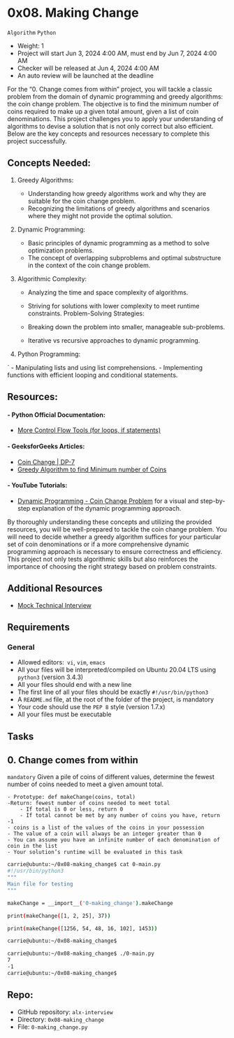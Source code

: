 # 0x08. Making Change

`Algorithm`
`Python`

-  Weight: 1
-  Project will start Jun 3, 2024 4:00 AM, must end by Jun 7, 2024 4:00 AM
-  Checker will be released at Jun 4, 2024 4:00 AM
-  An auto review will be launched at the deadline

For the “0. Change comes from within” project, you will tackle a classic problem from the domain of dynamic programming and greedy algorithms: the coin change problem. The objective is to find the minimum number of coins required to make up a given total amount, given a list of coin denominations. This project challenges you to apply your understanding of algorithms to devise a solution that is not only correct but also efficient. Below are the key concepts and resources necessary to complete this project successfully.

## Concepts Needed:

1) Greedy Algorithms:

	- Understanding how greedy algorithms work and why they are suitable for the coin change problem.
	- Recognizing the limitations of greedy algorithms and scenarios where they might not provide the optimal solution.

2) Dynamic Programming:

	- Basic principles of dynamic programming as a method to solve optimization problems.
	- The concept of overlapping subproblems and optimal substructure in the context of the coin change problem.

3) Algorithmic Complexity:

	- Analyzing the time and space complexity of algorithms.
	- Striving for solutions with lower complexity to meet runtime constraints.
Problem-Solving Strategies:

	- Breaking down the problem into smaller, manageable sub-problems.
	- Iterative vs recursive approaches to dynamic programming.

4) Python Programming:

`	- Manipulating lists and using list comprehensions.
	- Implementing functions with efficient looping and conditional statements.

## Resources:

#### - Python Official Documentation:

- [More Control Flow Tools (for loops, if statements)](https://docs.python.org/3/tutorial/controlflow.html)

#### - GeeksforGeeks Articles:

- [Coin Change | DP-7](https://www.geeksforgeeks.org/coin-change-dp-7/)
- [Greedy Algorithm to find Minimum number of Coins](https://www.geeksforgeeks.org/greedy-algorithm-to-find-minimum-number-of-coins/)

#### - YouTube Tutorials:

- [Dynamic Programming - Coin Change Problem](https://www.youtube.com/watch?v=jgiZlGzXMBw) for a visual and step-by-step explanation of the dynamic programming approach.

By thoroughly understanding these concepts and utilizing the provided resources, you will be well-prepared to tackle the coin change problem. You will need to decide whether a greedy algorithm suffices for your particular set of coin denominations or if a more comprehensive dynamic programming approach is necessary to ensure correctness and efficiency. This project not only tests algorithmic skills but also reinforces the importance of choosing the right strategy based on problem constraints.

## Additional Resources

- [Mock Technical Interview](https://www.youtube.com/watch?v=9BSSIsJ-fWg)

## Requirements

### General

- Allowed editors:` vi`, `vim`, `emacs`
- All your files will be interpreted/compiled on Ubuntu 20.04 LTS using `python3` (version 3.4.3)
- All your files should end with a new line
- The first line of all your files should be exactly `#!/usr/bin/python3`
- A `README.md` file, at the root of the folder of the project, is mandatory
- Your code should use the `PEP 8` style (version 1.7.x)
- All your files must be executable

## Tasks

## 0. Change comes from within
`mandatory`
Given a pile of coins of different values, determine the fewest number of coins needed to meet a given amount total.

	- Prototype: def makeChange(coins, total)
	-Return: fewest number of coins needed to meet total
		- If total is 0 or less, return 0
		- If total cannot be met by any number of coins you have, return -1
	- coins is a list of the values of the coins in your possession
	- The value of a coin will always be an integer greater than 0
	- You can assume you have an infinite number of each denomination of coin in the list
	- Your solution’s runtime will be evaluated in this task

```bash
carrie@ubuntu:~/0x08-making_change$ cat 0-main.py
#!/usr/bin/python3
"""
Main file for testing
"""

makeChange = __import__('0-making_change').makeChange

print(makeChange([1, 2, 25], 37))

print(makeChange([1256, 54, 48, 16, 102], 1453))

carrie@ubuntu:~/0x08-making_change$
```

```bash
carrie@ubuntu:~/0x08-making_change$ ./0-main.py
7
-1
carrie@ubuntu:~/0x08-making_change$
```

## Repo:

- GitHub repository: `alx-interview`
- Directory: `0x08-making_change`
- File: `0-making_change.py`